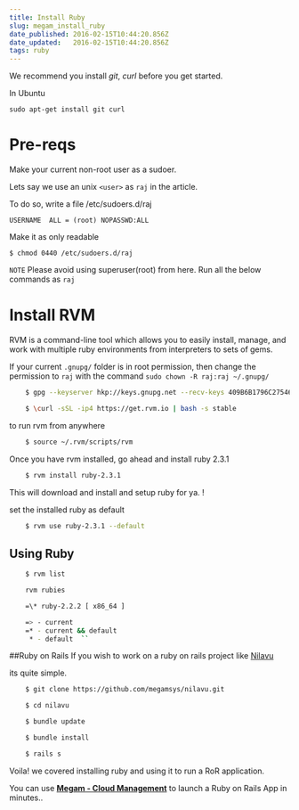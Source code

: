 ```yaml
---
title: Install Ruby
slug: megam_install_ruby
date_published: 2016-02-15T10:44:20.856Z
date_updated:   2016-02-15T10:44:20.856Z
tags: ruby
---
```


We recommend you install *git*, *curl* before you get started.

In Ubuntu

	sudo apt-get install git curl

# Pre-reqs

Make your current non-root user as a sudoer.  

Lets say we use an unix `<user>` as `raj` in the article.

To do so, write a file /etc/sudoers.d/raj

    USERNAME  ALL = (root) NOPASSWD:ALL

Make it as only readable

    $ chmod 0440 /etc/sudoers.d/raj

`NOTE` Please avoid using superuser(root) from here. Run all the below commands as `raj`

# Install RVM

RVM is a command-line tool which allows you to easily install, manage, and work with multiple ruby environments from interpreters to sets of gems.

If your current `.gnupg/` folder is in root permission, then change the permission to `raj` with the command `sudo chown -R raj:raj ~/.gnupg/`

```bash
	$ gpg --keyserver hkp://keys.gnupg.net --recv-keys 409B6B1796C275462A1703113804BB82D39DC0E3

	$ \curl -sSL -ip4 https://get.rvm.io | bash -s stable
```

to run rvm from anywhere

```bash
	$ source ~/.rvm/scripts/rvm
```

Once you have rvm installed, go ahead and  install ruby 2.3.1

```bash
	$ rvm install ruby-2.3.1
```

This will download and install and setup ruby for ya. !

set the installed ruby as default

```bash
	$ rvm use ruby-2.3.1 --default
```

## Using Ruby

```bash
	$ rvm list

	rvm rubies

	=\* ruby-2.2.2 [ x86_64 ]

	=> - current
	=* - current && default
	 * - default  ``
```

##Ruby on Rails
If you wish to work on a ruby on rails project like [Nilavu](https://github.com/megamsys/nilavu.git)

its quite simple.

```bash
	$ git clone https://github.com/megamsys/nilavu.git

	$ cd nilavu

	$ bundle update

	$ bundle install

	$ rails s
```

Voila! we covered installing ruby and using it to run a RoR application.

You can use **[Megam - Cloud Management](https://www.megam.io)** to launch a Ruby on Rails App in minutes..
